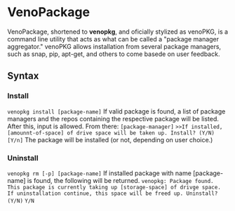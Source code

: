 # VenoPackage
VenoPackage, shortened to __venopkg__, and oficially stylized as venoPKG, is a command line utility that acts as what can be called a "package manager aggregator." venoPKG allows installation from several package managers, such as snap, pip, apt-get, and others to come basede on user feedback.
## Syntax
### Install
`venopkg install [package-name]`
If valid package is found, a list of package managers and the repos containing the respective package will be listed. After this, input is allowed. From there:
`[package-manager]`
`>>If installed, [amounnt-of-space] of drive space will be taken up. Install? (Y/N)`
`[Y/n]`
The package will be installed (or not, depending on user choice.)
### Uninstall
`venopkg rm [-p] [package-name]`
If installed package with name [package-name] is found, the following will be returned.
`venopkg: Package found. This package is currently taking up [storage-space] of drivge space. If uninstallation continue, this space will be freed up. Uninstall? (Y/N)`
`Y/N`
 
